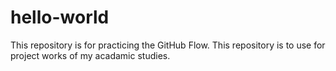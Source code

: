 # hello-world
This repository is for practicing the GitHub Flow.
This repository is to use for project works of my acadamic studies.
